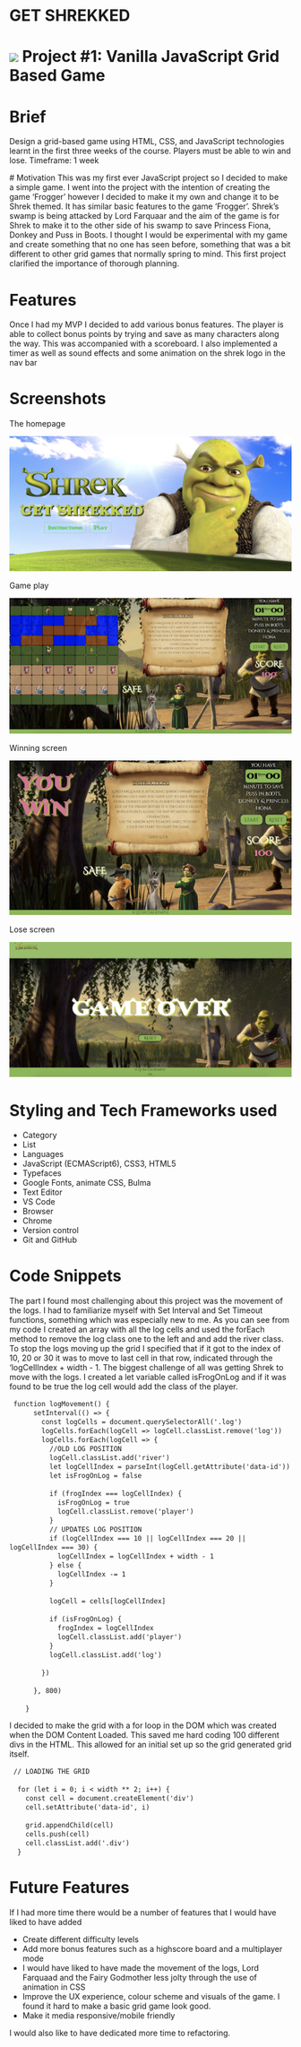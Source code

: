# GET SHREKKED

# ![](https://ga-dash.s3.amazonaws.com/production/assets/logo-9f88ae6c9c3871690e33280fcf557f33.png) Project #1: Vanilla JavaScript Grid Based Game


# Brief
Design a grid-based game using HTML, CSS, and JavaScript technologies learnt in the first three weeks of the course.  Players must be able to win and lose.
Timeframe: 1 week

# Motivation
This was my first ever JavaScript project so I decided to make a simple game. I went into the project with the intention of creating the game ‘Frogger’ however I decided to make it my own and change it to be Shrek themed. It has similar basic features to the game ‘Frogger’. Shrek’s swamp is being attacked by Lord Farquaar and the aim of the game is for Shrek to make it to the other side of his swamp to save Princess Fiona, Donkey and Puss in Boots.  I thought I would be experimental with my game and create something that no one has seen before, something that was a bit different to other grid games that normally spring to mind. This first project clarified the importance of thorough planning. 

# Features
Once I had my MVP I decided to add various bonus features. The player is able to collect bonus points by  trying and save as many characters  along the way. This was accompanied with a scoreboard. I also implemented a timer as well as sound effects and some animation on the shrek logo in the nav bar

# Screenshots

The homepage

<img src="./grid-game/assets/home.png" >

Game play 

<img src="./grid-game/assets/gameplay.png" >

Winning screen

<img src="./grid-game/assets/win.png" >

Lose screen

<img src="./grid-game/assets/gameover.png" >


# Styling and Tech Frameworks used

- Category
- List
- Languages
- JavaScript (ECMAScript6), CSS3, HTML5
- Typefaces
- Google Fonts, animate CSS, Bulma
- Text Editor
- VS Code
- Browser
- Chrome
- Version control
- Git and GitHub

# Code Snippets

The part I found most challenging about this project was the movement of the logs. I had to familiarize myself with Set Interval and Set Timeout functions, something which was especially new to me. As you can see from my code I created an array with all the log cells and used the forEach method to remove the log class one to the left and and add the river class. To stop the logs moving up the grid I specified that if it got to the index of 10, 20 or 30 it was to move to last cell in that row, indicated through the ‘logCellIndex + width - 1. The biggest challenge of all was getting Shrek to move with the logs. I created a let variable called isFrogOnLog and if it was found to be true the log cell would add the class of the player. 

```
 function logMovement() {
      setInterval(() => {
        const logCells = document.querySelectorAll('.log')
        logCells.forEach(logCell => logCell.classList.remove('log'))
        logCells.forEach(logCell => {
          //OLD LOG POSITION
          logCell.classList.add('river')
          let logCellIndex = parseInt(logCell.getAttribute('data-id'))
          let isFrogOnLog = false

          if (frogIndex === logCellIndex) {
            isFrogOnLog = true
            logCell.classList.remove('player')
          }
          // UPDATES LOG POSITION
          if (logCellIndex === 10 || logCellIndex === 20 || logCellIndex === 30) {
            logCellIndex = logCellIndex + width - 1
          } else {
            logCellIndex -= 1
          }

          logCell = cells[logCellIndex]

          if (isFrogOnLog) {
            frogIndex = logCellIndex
            logCell.classList.add('player')
          }
          logCell.classList.add('log')

        })

      }, 800)

    }
```

I decided to make the grid with a for loop in the DOM which was created when the  DOM Content Loaded. This saved me hard coding 100 different divs in the HTML. This allowed for an initial set up so the grid generated grid itself.

```
 // LOADING THE GRID

  for (let i = 0; i < width ** 2; i++) {
    const cell = document.createElement('div')
    cell.setAttribute('data-id', i)
  
    grid.appendChild(cell)
    cells.push(cell)
    cell.classList.add('.div')
  }
```



# Future Features
If I had more time there would be a number of features that I would have liked to have added
 
 - Create different difficulty levels
 - Add more bonus features such as a highscore board and a multiplayer mode
 - I would have liked to have made the movement of the logs, Lord Farquaad and the Fairy Godmother less jolty through the use of animation in CSS
 - Improve the UX experience, colour scheme and visuals of the game. I found it hard to make a basic grid game look good.
 - Make it media responsive/mobile friendly
 
I would also like to  have dedicated more time to refactoring. 










